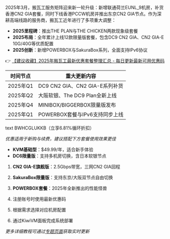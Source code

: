 
2025年3月，搬瓦工服务矩阵迎来新一轮升级：新增联通荷兰EUNL_9机房，补货香港CN2 GIA套餐，同时下线香港PCCW机房并推出东京CN2 GIA节点。作为深耕高端线路的服务商，搬瓦工近年进行了多项重大调整：
- **2025里程碑**：推出THE PLAN与THE CHICKEN两款现象级套餐
- **2025布局**：全年累计上线12款限量版套餐，包含DC9 CN2 GIA、CN2 GIA-E 10G/40G等优质配置
- **2025创新**：新增POWERBOX与SakuraBox系列，全面支持IPv6协议

👉 [【建议收藏】2025年搬瓦工最新优惠套餐整理汇总 - 每日更新最新可用优惠码](https://bit.ly/banwagon)

| 时间节点       | 重大更新内容                     |
|----------------|----------------------------------|
| 2025年Q1       | DC9 CN2 GIA、CN2 GIA-E系列补货  |
| 2025年Q2       | 大阪软银、The DC9 Plan全新上线   |
| 2025年Q4       | MINIBOX/BIGGERBOX限量版发布     |
| 2025年Q1       | POWERBOX套餐与IPv6支持同步上线  |

text
BWHCGLUKKB（立享6.81%循环折扣）

*优惠适用于新购与续费，建议搭配下方套餐使用效果更佳*

- **KVM基础型**：$49.99/年，适合新手体验
- **DC6限量版**：支持多机房切换，含日本软银节点

1. **CN2 GIA-E旗舰版**：2.5Gbps带宽，三网CN2 GIA回程
2. **SakuraBox限量版**：支持东京/大阪双节点自由切换
3. **POWERBOX套餐**：2025年全新推出的性能怪兽

1. 注册账号时使用最新优惠码
2. 根据需求选择对应机房配置
3. 通过KiwiVM面板完成系统部署

*更多详细教程可通过[专题页面](https://bit.ly/banwagon)获取实时更新*
